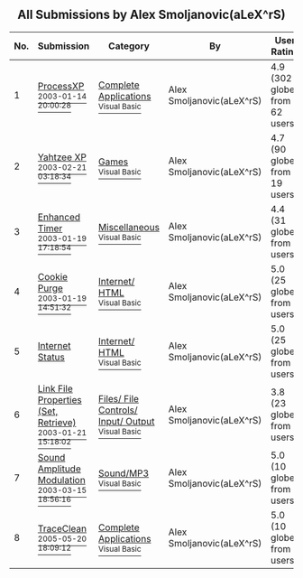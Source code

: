 ﻿<div align="center">

## All Submissions by Alex Smoljanovic\(aLeX^rS\)

</div>

No.  | Submission | Category | By   | User Rating
---- | ---------- | -------- | ---- | -----------
1 | [ProcessXP<br /><sup>2003-01-14 20:00:28</sup>](https://github.com/Planet-Source-Code/alex-smoljanovic-alex-rs-processxp__1-42355) | [Complete Applications<br /><sup>Visual Basic</sup>](../ByCategory/complete-applications__1-27.md) | Alex Smoljanovic\(aLeX^rS\) | 4.9 (302 globes from 62 users)
2 | [Yahtzee XP<br /><sup>2003-02-21 03:18:34</sup>](https://github.com/Planet-Source-Code/alex-smoljanovic-alex-rs-yahtzee-xp__1-43402) | [Games<br /><sup>Visual Basic</sup>](../ByCategory/games__1-38.md) | Alex Smoljanovic\(aLeX^rS\) | 4.7 (90 globes from 19 users)
3 | [Enhanced Timer<br /><sup>2003-01-19 17:18:54</sup>](https://github.com/Planet-Source-Code/alex-smoljanovic-alex-rs-enhanced-timer__1-42573) | [Miscellaneous<br /><sup>Visual Basic</sup>](../ByCategory/miscellaneous__1-1.md) | Alex Smoljanovic\(aLeX^rS\) | 4.4 (31 globes from 7 users)
4 | [Cookie Purge<br /><sup>2003-01-19 14:51:32</sup>](https://github.com/Planet-Source-Code/alex-smoljanovic-alex-rs-cookie-purge__1-42523) | [Internet/ HTML<br /><sup>Visual Basic</sup>](../ByCategory/internet-html__1-34.md) | Alex Smoljanovic\(aLeX^rS\) | 5.0 (25 globes from 5 users)
5 | [Internet Status<br />](https://github.com/Planet-Source-Code/alex-smoljanovic-alex-rs-internet-status__1-42577) | [Internet/ HTML<br /><sup>Visual Basic</sup>](../ByCategory/internet-html__1-34.md) | Alex Smoljanovic\(aLeX^rS\) | 5.0 (25 globes from 5 users)
6 | [Link File Properties \(Set, Retrieve\)<br /><sup>2003-01-21 15:18:02</sup>](https://github.com/Planet-Source-Code/alex-smoljanovic-alex-rs-link-file-properties-set-retrieve__1-42621) | [Files/ File Controls/ Input/ Output<br /><sup>Visual Basic</sup>](../ByCategory/files-file-controls-input-output__1-3.md) | Alex Smoljanovic\(aLeX^rS\) | 3.8 (23 globes from 6 users)
7 | [Sound Amplitude Modulation<br /><sup>2003-03-15 18:56:16</sup>](https://github.com/Planet-Source-Code/alex-smoljanovic-alex-rs-sound-amplitude-modulation__1-44037) | [Sound/MP3<br /><sup>Visual Basic</sup>](../ByCategory/sound-mp3__1-45.md) | Alex Smoljanovic\(aLeX^rS\) | 5.0 (10 globes from 2 users)
8 | [TraceClean<br /><sup>2005-05-20 18:09:12</sup>](https://github.com/Planet-Source-Code/alex-smoljanovic-alex-rs-traceclean__1-60607) | [Complete Applications<br /><sup>Visual Basic</sup>](../ByCategory/complete-applications__1-27.md) | Alex Smoljanovic\(aLeX^rS\) | 5.0 (10 globes from 2 users)
